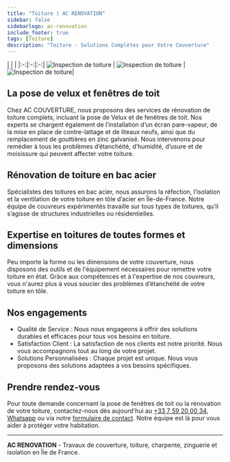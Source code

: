```yaml
---
title: "Toiture | AC RENOVATION"
sidebar: false
sidebarlogo: ac-renovation
include_footer: true
tags: [Toiture]
description: "Toiture - Solutions Complètes pour Votre Couverture"
---
```

| | |
|:-:|:-:|:-:|
![Inspection de toiture](/images/illustrations/images/acrenovation-diagnostic-alpha.jpg) | ![Inspection de toiture](/images/illustrations/images/acrenovation-diagnostic-beta.jpg) | ![Inspection de toiture](/images/illustrations/images/acrenovation-diagnostic-eta.jpg)|


## La pose de velux et fenêtres de toit

Chez AC COUVERTURE, nous proposons des services de rénovation de toiture complets, incluant la pose de Velux et de fenêtres de toit. Nos experts se chargent également de l’installation d’un écran pare-vapeur, de la mise en place de contre-lattage et de liteaux neufs, ainsi que du remplacement de gouttières en zinc galvanisé. Nous intervenons pour remédier à tous les problèmes d’étanchéité, d’humidité, d’usure et de moisissure qui peuvent affecter votre toiture.

## Rénovation de toiture en bac acier

Spécialistes des toitures en bac acier, nous assurons la réfection, l’isolation et la ventilation de votre toiture en tôle d’acier en Île-de-France. Notre équipe de couvreurs expérimentés travaille sur tous types de toitures, qu’il s’agisse de structures industrielles ou résidentielles.

## Expertise en toitures de toutes formes et dimensions

Peu importe la forme ou les dimensions de votre couverture, nous disposons des outils et de l'équipement nécessaires pour remettre votre toiture en état. Grâce aux compétences et à l'expertise de nos couvreurs, vous n'aurez plus à vous soucier des problèmes d’étanchéité de votre toiture en tôle.

## Nos engagements

- Qualité de Service : Nous nous engageons à offrir des solutions durables et efficaces pour tous vos besoins en toiture.
- Satisfaction Client : La satisfaction de nos clients est notre priorité. Nous vous accompagnons tout au long de votre projet.
- Solutions Personnalisées : Chaque projet est unique. Nous vous proposons des solutions adaptées à vos besoins spécifiques.


## Prendre rendez-vous

Pour toute demande concernant la pose de fenêtres de toit ou la rénovation de votre toiture, contactez-nous dès aujourd'hui au [+33 7 59 20 00 34](tel:+33759200034), [Whatsapp](https://wa.me/33759200034) ou via notre [formulaire de contact](../index.html#contact). Notre équipe est là pour vous aider à protéger votre habitation.

---

**AC RENOVATION** - Travaux de couverture, toiture, charpente, zinguerie et isolation en Île de France.
